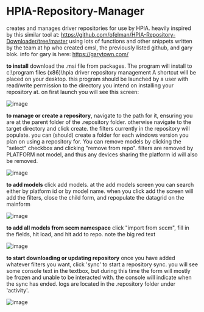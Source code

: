 # HPIA-Repository-Manager
creates and manages driver repositories for use by HPIA. heavily inspired by this similar tool at: https://github.com/ofelman/HPIA-Repository-Downloader/tree/master
using lots of functions and other snippets written by the team at hp who created cmsl, the previously listed github, and gary blok. info for gary is here: https://garytown.com/

**to install** download the .msi file from packages. The program will install to c:\program files (x86)\hpia driver repository management
A shortcut will be placed on your desktop. this program should be launched by a user with read/write permission to the directory you intend on installing your repository at. on first launch you will see this screen:

![image](https://github.com/johnsonsr3243/HPIA-Repository-Manager/assets/120566210/22a4c9e3-ada8-4f3e-9cad-0a8585c16460)

**to manage or create a repository**, navigate to the path for it, ensuring you are at the parent folder of the .repository folder. otherwise navigate to the target directory and click create. the filters currently in the repository will populate. you can (should) create a folder for each windows version you plan on using a repository for. You can remove models by clicking the "select" checkbox and clicking "remove from repo". filters are removed by PLATFORM not model, and thus any devices sharing the platform id will also be removed. 

![image](https://github.com/johnsonsr3243/HPIA-Repository-Manager/assets/120566210/1b7b9828-2b54-4439-b985-90d3185b9866)

**to add models** click add models. at the add models screen you can search either by platform id or by model name. when you click add the screen will add the filters, close the child form, and repopulate the datagrid on the mainform

![image](https://github.com/johnsonsr3243/HPIA-Repository-Manager/assets/120566210/e3ddb3f4-3ebd-4cc1-80d0-403179505353)

**to add all models from sccm namespace** click "import from sccm", fill in the fields, hit load, and hit add to repo. note the big red text

![image](https://github.com/johnsonsr3243/HPIA-Repository-Manager/assets/120566210/f1be9d37-67d4-4faa-a815-26d7fd2424f5)

**to start downloading or updating repository** once you have added whatever filters you want, click 'sync' to start a repository sync. you will see some console text in the textbox, but during this time the form will mostly be frozen and unable to be interacted with. the console will indicate when the sync has ended. logs are located in the .repository folder under 'activity'.

![image](https://github.com/johnsonsr3243/HPIA-Repository-Manager/assets/120566210/11bbc3cb-e34f-4e11-ba43-765bab0e5926)

